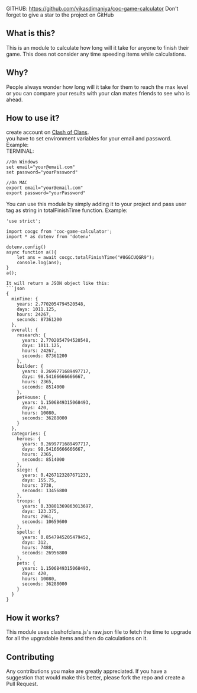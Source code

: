 GITHUB: https://github.com/vikasdimaniya/coc-game-calculator Don't forget to give a star to the project on GitHub

## What is this?

This is an module to calculate how long will it take for anyone to finish their game. This does not consider any time speeding items while calculations.

## Why?

People always wonder how long will it take for them to reach the max level or you can compare your results with your clan mates friends to see who is ahead.

## How to use it?
create account on [Clash of Clans](https://developer.clashofclans.com).   
you have to set environment variables for your email and password. Example:   
TERMINAL:   
```
//On Windows
set email="your@email.com"
set password="yourPassword"

//On MAC 
export email="your@email.com"
export password="yourPassword"
```

You can use this module by simply adding it to your project and pass user tag as string in totalFinishTime function. Example:   
```
'use strict';

import cocgc from 'coc-game-calculator';
import * as dotenv from 'dotenv'

dotenv.config()
async function a(){
    let ans = await cocgc.totalFinishTime("#8GGCUQGR9");
    console.log(ans);
}
a();
```

```
It will return a JSON object like this: 
```json
{
  minTime: {
    years: 2.7702054794520548,
    days: 1011.125,
    hours: 24267,
    seconds: 87361200
  },
  overall: {
    research: {
      years: 2.7702054794520548,
      days: 1011.125,
      hours: 24267,
      seconds: 87361200
    },
    builder: {
      years: 0.2699771689497717,
      days: 98.54166666666667,
      hours: 2365,
      seconds: 8514000
    },
    petHouse: {
      years: 1.1506849315068493,
      days: 420,
      hours: 10080,
      seconds: 36288000
    }
  },
  categories: {
    heroes: {
      years: 0.2699771689497717,
      days: 98.54166666666667,
      hours: 2365,
      seconds: 8514000
    },
    siege: {
      years: 0.4267123287671233,
      days: 155.75,
      hours: 3738,
      seconds: 13456800
    },
    troops: {
      years: 0.33801369863013697,
      days: 123.375,
      hours: 2961,
      seconds: 10659600
    },
    spells: {
      years: 0.8547945205479452,
      days: 312,
      hours: 7488,
      seconds: 26956800
    },
    pets: {
      years: 1.1506849315068493,
      days: 420,
      hours: 10080,
      seconds: 36288000
    }
  }
}
```

## How it works?

This module uses clashofclans.js's raw.json file to fetch the time to upgrade for all the upgradable items and then do calculations on it.

## Contributing

Any contributions you make are greatly appreciated. If you have a suggestion that would make this better, please fork the repo and create a Pull Request.